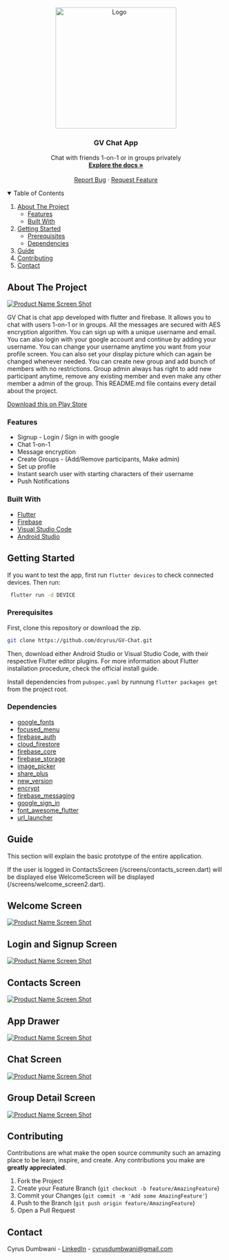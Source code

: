 <br />
<p align="center">
  <a href="https://github.com/dcyrus/GV-Chat/tree/master">
    <img src="android/app/src/main/res/mipmap-hdpi/gvchat.png" alt="Logo" width="280" height="280">
  </a>

  <h3 align="center">GV Chat App</h3>

  <p align="center">
    Chat with friends 1-on-1 or in groups privately
    <br />
    <a href="https://github.com/dcyrus/GV-Chat/tree/master"><strong>Explore the docs »</strong></a>
    <br />
    <br />
    <a href="https://github.com/dcyrus/GV-Chat/issues">Report Bug</a>
    ·
    <a href="https://github.com/dcyrus/GV-Chat/issues">Request Feature</a>
  </p>
</p>



<!-- TABLE OF CONTENTS -->
<details open="open">
  <summary>Table of Contents</summary>
  <ol>
    <li>
      <a href="#about-the-project">About The Project</a>
      <ul>
        <li><a href="#features">Features</a></li>
        <li><a href="#built-with">Built With</a></li>
      </ul>
    </li>
    <li>
      <a href="#getting-started">Getting Started</a>
      <ul>
        <li><a href="#prerequisites">Prerequisites</a></li>
        <li><a href="#dependencies">Dependencies</a></li>
      </ul>
    </li>
    <li><a href="#guide">Guide</a></li>
    <li><a href="#contributing">Contributing</a></li>
    <li><a href="#contact">Contact</a></li>
  </ol>
</details>



<!-- ABOUT THE PROJECT -->
## About The Project

[![Product Name Screen Shot][product-screenshot]](https://example.com)

GV Chat is chat app developed with flutter and firebase. It allows you to chat with users 1-on-1 or in groups. All the messages are secured with AES encryption algorithm. You can sign up with a unique username and email. You can also login with your google account and continue by adding your username. You can change your username anytime you want from your profile screen. You can also set your display picture which can again be changed whenever needed. You can create new group and add bunch of members with no restrictions. Group admin always has right to add new participant anytime, remove any existing member and even make any other member a admin of the group. This README.md file contains every detail about the project.

[Download this on Play Store](https://play.google.com/store/apps/details?id=com.greetvilla.gvchat)

### Features

* Signup - Login / Sign in with google
* Chat 1-on-1
* Message encryption
* Create Groups - (Add/Remove participants, Make admin)
* Set up profile
* Instant search user with starting characters of their username
* Push Notifications


### Built With

* [Flutter](https://flutter.dev)
* [Firebase](https://firebase.google.com)
* [Visual Studio Code](https://code.visualstudio.com)
* [Android Studio](https://developer.android.com/studio/index.html/)



<!-- GETTING STARTED -->
## Getting Started

If you want to test the app, first run `flutter devices` to check connected devices. Then run:
 ```sh
  flutter run -d DEVICE
  ```
 
### Prerequisites

First, clone this repository or download the zip.

  ```sh
  git clone https://github.com/dcyrus/GV-Chat.git
  ```
  
Then, download either Android Studio or Visual Studio Code, with their respective Flutter editor plugins. For more information about Flutter installation procedure, check the official install guide.

Install dependencies from `pubspec.yaml` by runnung `flutter packages get` from the project root.

### Dependencies

* [google_fonts](https://pub.dev/packages/google_fonts)
* [focused_menu](https://pub.dev/packages/focused_menu)
* [firebase_auth](https://pub.dev/packages/firebase_auth)
* [cloud_firestore](https://pub.dev/packages/cloud_firestore)
* [firebase_core](https://pub.dev/packages/firebase_core)
* [firebase_storage](https://pub.dev/packages/firebase_storage)
* [image_picker](https://pub.dev/packages/image_picker)
* [share_plus](https://pub.dev/packages/share_plus)
* [new_version](https://pub.dev/packages/new_version)
* [encrypt](https://pub.dev/packages/encrypt)
* [firebase_messaging](https://pub.dev/packages/firebase_messaging)
* [google_sign_in](https://pub.dev/packages/google_sign_in)
* [font_awesome_flutter](https://pub.dev/packages/font_awesome_flutter)
* [url_launcher](https://pub.dev/packages/url_launcher)

<!-- USAGE EXAMPLES -->
## Guide

This section will explain the basic prototype of the entire application.

If the user is logged in ContactsScreen (/screens/contacts_screen.dart) will be displayed else WelcomeScreen will be displayed (/screens/welcome_screen2.dart).
<br />
## Welcome Screen

[![Product Name Screen Shot][1.png]](https://github.com/dcyrus/GV-Chat/blob/master/lib/screens/welcome_screen2.dart)


## Login and Signup Screen

[![Product Name Screen Shot][6.png]](https://github.com/dcyrus/GV-Chat/tree/master/lib/screens)

## Contacts Screen

[![Product Name Screen Shot][2.png]](https://github.com/dcyrus/GV-Chat/blob/master/lib/screens/contacts_screen.dart)

## App Drawer

[![Product Name Screen Shot][3.png]](https://github.com/dcyrus/GV-Chat/tree/master/lib/screens)

## Chat Screen

[![Product Name Screen Shot][4.png]](https://github.com/dcyrus/GV-Chat/blob/master/lib/screens/chat_screen.dart)

## Group Detail Screen

[![Product Name Screen Shot][5.png]](https://github.com/dcyrus/GV-Chat/blob/master/lib/screens/group_detail_screen.dart)



<!-- CONTRIBUTING -->
## Contributing

Contributions are what make the open source community such an amazing place to be learn, inspire, and create. Any contributions you make are **greatly appreciated**.

1. Fork the Project
2. Create your Feature Branch (`git checkout -b feature/AmazingFeature`)
3. Commit your Changes (`git commit -m 'Add some AmazingFeature'`)
4. Push to the Branch (`git push origin feature/AmazingFeature`)
5. Open a Pull Request


<!-- CONTACT -->
## Contact

Cyrus Dumbwani - [LinkedIn](https://www.linkedin.com/in/cyrusdumbwani/) - cyrusdumbwani@gmail.com



<!-- MARKDOWN LINKS & IMAGES -->
<!-- https://www.markdownguide.org/basic-syntax/#reference-style-links -->
[contributors-shield]: https://img.shields.io/github/contributors/othneildrew/Best-README-Template.svg?style=for-the-badge
[contributors-url]: https://github.com/othneildrew/Best-README-Template/graphs/contributors
[forks-shield]: https://img.shields.io/github/forks/othneildrew/Best-README-Template.svg?style=for-the-badge
[forks-url]: https://github.com/othneildrew/Best-README-Template/network/members
[stars-shield]: https://img.shields.io/github/stars/othneildrew/Best-README-Template.svg?style=for-the-badge
[stars-url]: https://github.com/othneildrew/Best-README-Template/stargazers
[issues-shield]: https://img.shields.io/github/issues/othneildrew/Best-README-Template.svg?style=for-the-badge
[issues-url]: https://github.com/othneildrew/Best-README-Template/issues
[license-shield]: https://img.shields.io/github/license/othneildrew/Best-README-Template.svg?style=for-the-badge
[license-url]: https://github.com/othneildrew/Best-README-Template/blob/master/LICENSE.txt
[linkedin-shield]: https://img.shields.io/badge/-LinkedIn-black.svg?style=for-the-badge&logo=linkedin&colorB=555
[linkedin-url]: https://linkedin.com/in/othneildrew
[product-screenshot]: assets/images/screenshots.png
[1.png]: assets/images/1.png
[2.png]: assets/images/2.png
[3.png]: assets/images/3.png
[4.png]: assets/images/4.png
[5.png]: assets/images/5.png
[6.png]: assets/images/6.png
